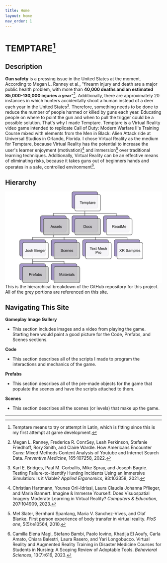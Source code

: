 ```yaml
---
title: Home
layout: home
nav_order: 1
---
```


# TEMPTARE[^1]
## Description
**Gun safety** is a pressing issue in the United States at the moment. According to Megan L. Ranney et al., "firearm injury and death are a major public health problem, with more than **40,000 deaths and an estimated 85,000-130,000 injuries a year**"[^2]. Additionally, there are approximately 20 instances in which hunters accidentally shoot a human instead of a deer each year in the United States[^3]. Therefore, something needs to be done to reduce the number of people harmed or killed by guns each year. Educating people on where to point the gun and when to pull the trigger could be a possible solution. That's why I made Temptare. Temptare is a Virtual Reality video game intended to replicate Call of Duty: Modern Warfare II's Training Course mixed with elements from the Men in Black: Alien Attack ride at Universal Studios in Orlando, Florida. I chose Virtual Reality as the medium for Temptare, because Virtual Reality has the potential to increase the user's learner enjoyment (motivation)[^4] and immersion[^5] over traditional learning techniques. Additionally, Virtual Reality can be an effective means of eliminating risks, because it takes guns out of beginners hands and operates in a safe, controlled environment[^6].

## Hierarchy
![](./Hierarchy.png)
This is the hierarchical breakdown of the GitHub repository for this project. All of the grey portions are referenced on this site.

## Navigating This Site
**Gameplay Image Gallery**
  * This section includes images and a video from playing the game. Starting here would paint a good picture for the Code, Prefabs, and Scenes sections.

**Code**
  * This section describes all of the scripts I made to program the interactions and mechanics of the game.

**Prefabs**
  * This section describes all of the pre-made objects for the game that populate the scenes and have the scripts attached to them.

**Scenes**
  * This section describes all the scenes (or levels) that make up the game.

----

[^1]: Temptare means to try or attempt in Latin, which is fitting since this is my first attempt at game development.
[^2]: Megan L. Ranney, Frederica R. ConrSey, Leah Perkinson, Stefanie Friedhoff, Rory Smith, and Claire Wardle. How Americans Encounter Guns: Mixed Methods Content Analysis of Youtube and Internet Search Data. _Preventive Medicine_, 165:107258, 2022.
[^3]: Karl E. Bridges, Paul M. Corballis, Mike Spray, and Joseph Bagrie. Testing Failure-to-Identify Hunting Incidents Using an Immersive Simulation: Is it Viable? _Applied Ergonomics_, 93:103358, 2021.
[^4]: Christian Hartmann, Younes Orli-Idrissi, Laura Claudia Johanna Pflieger, and Maria Bannert. Imagine & Immerse Yourself: Does Visuospatial Imagery Moderate Learning in Virtual Reality? _Computers & Education_, 207:104909, 2023.
[^5]: Mel Slater, Bernhard Spanlang, Maria V. Sanchez-Vives, and Olaf Blanke. First person experience of body transfer in virtual reality. _PloS one_, 5(5):e10564, 2010.
[^6]: Camilla Elena Magi, Stefano Bambi, Paolo Iovino, Khadija El Aoufy, Carla Amato, Chiara Balestri, Laura Rasero, and Yari Longobucco. Virtual Reality and Augmented Reality Training in Disaster Medicine Courses for Students in Nursing: A Scoping Review of Adoptable Tools. _Behavioral Sciences_, 13(7):616, 2023.
